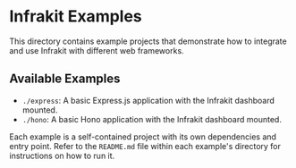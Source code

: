 # Infrakit Examples

This directory contains example projects that demonstrate how to integrate and use Infrakit with different web frameworks.

## Available Examples

-   `./express`: A basic Express.js application with the Infrakit dashboard mounted.
-   `./hono`: A basic Hono application with the Infrakit dashboard mounted.

Each example is a self-contained project with its own dependencies and entry point. Refer to the `README.md` file within each example's directory for instructions on how to run it.

